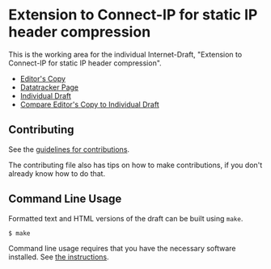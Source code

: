 <!-- regenerate: on (set to off if you edit this file) -->

# Extension to Connect-IP for static IP header compression

This is the working area for the individual Internet-Draft, "Extension to Connect-IP for static IP header compression".

* [Editor's Copy](https://mirjak.github.io/draft-masque-ip-compression/#go.draft-kuehlewind-masque-ip-compression.html)
* [Datatracker Page](https://datatracker.ietf.org/doc/draft-kuehlewind-masque-ip-compression)
* [Individual Draft](https://datatracker.ietf.org/doc/html/draft-kuehlewind-masque-ip-compression)
* [Compare Editor's Copy to Individual Draft](https://mirjak.github.io/draft-masque-ip-compression/#go.draft-kuehlewind-masque-ip-compression.diff)


## Contributing

See the
[guidelines for contributions](https://github.com/mirjak/draft-masque-ip-compression/blob/gh-pages/CONTRIBUTING.md).

The contributing file also has tips on how to make contributions, if you
don't already know how to do that.

## Command Line Usage

Formatted text and HTML versions of the draft can be built using `make`.

```sh
$ make
```

Command line usage requires that you have the necessary software installed.  See
[the instructions](https://github.com/martinthomson/i-d-template/blob/main/doc/SETUP.md).

